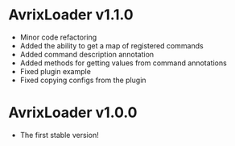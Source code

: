 # AvrixLoader v1.1.0

- Minor code refactoring
- Added the ability to get a map of registered commands
- Added command description annotation
- Added methods for getting values from command annotations
- Fixed plugin example
- Fixed copying configs from the plugin

# AvrixLoader v1.0.0

- The first stable version!